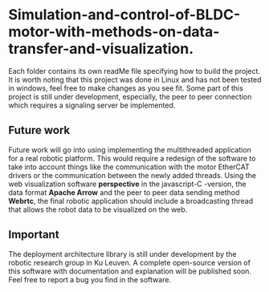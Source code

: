 # Simulation-and-control-of-BLDC-motor-with-methods-on-data-transfer-and-visualization.

Each folder contains its own readMe file specifying how to build the project. It is worth noting that this project was done in Linux and has not been tested in windows, feel free to make changes as you see fit. 
Some part of this project is still under development, especially, the peer to peer connection which requires a signaling server be implemented. 


## Future work 
Future work will go into using implementing the multithreaded application for a real robotic platform. This would require a redesign of the software to take into account things like the communication with the motor EtherCAT drivers or the communication between the newly added threads. Using the web visualization software **perspective** in the javascript-C -version, the data format **Apache Arrow** and the peer to peer data sending method **Webrtc**, the final robotic application should include a broadcasting thread that allows the robot data to be visualized on the web.

## Important
The deployment architecture library is still under development by the robotic research group in Ku Leuven. A complete open-source version of this software with documentation and explanation will be published soon. 
Feel free to report a bug you find in the software. 
